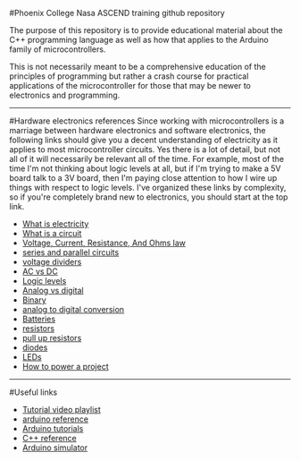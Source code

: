 #Phoenix College Nasa ASCEND training github repository


The purpose of this repository is to provide educational material about the C++ programming language as well as how that applies to the Arduino family of microcontrollers.

This is not necessarily meant to be a comprehensive education of the principles of programming but rather a crash course for practical applications of the microcontroller for those that may be newer to electronics and programming.

---

#Hardware electronics references
Since working with microcontrollers is a marriage between hardware electronics and software electronics, the following links should give you a decent understanding of electricity as it applies to most microcontroller circuits. Yes there is a lot of detail, but not all of it will necessarily be relevant all of the time. For example, most of the time I'm not thinking about logic levels at all, but if I'm trying to make a 5V board talk to a 3V board, then I'm paying close attention to how I wire up things with respect to logic levels. I've organized these links by complexity, so if you're completely brand new to electronics, you should start at the top link.

- [What is electricity](https://goo.gl/Ci8llI)
- [What is a circuit](https://goo.gl/Vy6rWI)
- [Voltage, Current, Resistance, And Ohms law](https://goo.gl/sQPJ09)
- [series and parallel circuits](https://goo.gl/XbJZII)
- [voltage dividers](https://goo.gl/NPecLf)
- [AC vs DC](https://goo.gl/iTfvuZ)
- [Logic levels](https://goo.gl/Vam1bg)
- [Analog vs digital](https://goo.gl/ypE6zZ)
- [Binary](https://goo.gl/5jeSUQ)
- [analog to digital conversion](https://goo.gl/H27hx5)
- [Batteries](https://goo.gl/ByXefr)
- [resistors](https://goo.gl/yGYLjd)
- [pull up resistors](https://goo.gl/cm922C)
- [diodes](https://goo.gl/ULDYds)
- [LEDs](https://goo.gl/l3hy9W)
- [How to power a project](https://goo.gl/z5ESu8)



---

#Useful links
- [Tutorial video playlist](https://www.youtube.com/playlist?list=PL25XRuJYibU9oZYxqpnBtaXeQszfYavCX "Be kind, rewind...")
- [arduino reference](https://www.arduino.cc/en/Reference/HomePage)
- [Arduino tutorials](https://www.arduino.cc/en/Tutorial/HomePage)
- [C++ reference](http://www.cplusplus.com/)
- [Arduino simulator](https://circuits.io/ "in case you don't have an arduino or want to confirm how it would work on hardware")
